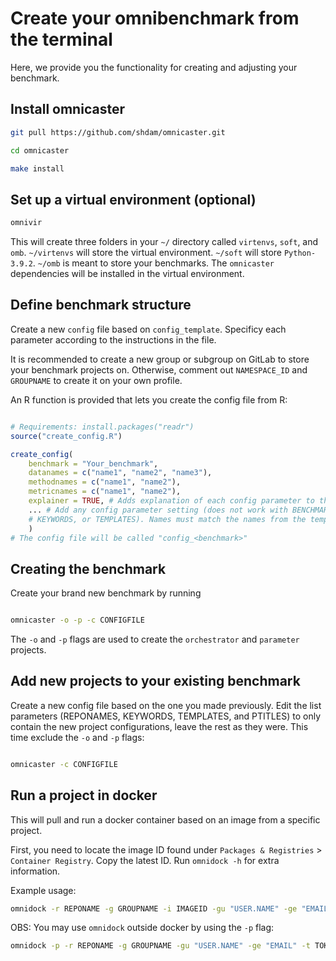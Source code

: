 # Create your omnibenchmark from the terminal


Here, we provide you the functionality for creating and adjusting your benchmark.

## Install omnicaster

```sh
git pull https://github.com/shdam/omnicaster.git

cd omnicaster

make install
```

## Set up a virtual environment (optional)

```sh
omnivir
```
This will create three folders in your `~/` directory called `virtenvs`, `soft`, and `omb`.
`~/virtenvs` will store the virtual environment.
`~/soft` will store `Python-3.9.2`.
`~/omb` is meant to store your benchmarks.
The `omnicaster` dependencies will be installed in the virtual environment.

## Define benchmark structure

Create a new `config` file based on `config_template`.
Specificy each parameter according to the instructions in the file.

It is recommended to create a new group or subgroup on GitLab to store your benchmark projects on. Otherwise, comment out `NAMESPACE_ID` and `GROUPNAME` to create it on your own profile.

An R function is provided that lets you create the config file from R:

```r

# Requirements: install.packages("readr")
source("create_config.R")

create_config(
	benchmark = "Your_benchmark",
	datanames = c("name1", "name2", "name3"),
	methodnames = c("name1", "name2"),
	metricnames = c("name1", "name2"),
	explainer = TRUE, # Adds explanation of each config parameter to the buttom of the file
	... # Add any config parameter setting (does not work with BENCHMARK, REPONAMES,
	# KEYWORDS, or TEMPLATES). Names must match the names from the template.
	)
# The config file will be called "config_<benchmark>"

```

## Creating the benchmark

Create your brand new benchmark by running

```sh

omnicaster -o -p -c CONFIGFILE

```

The `-o` and `-p` flags are used to create the `orchestrator` and `parameter` projects.


## Add new projects to your existing benchmark

Create a new config file based on the one you made previously. Edit the list parameters (REPONAMES, KEYWORDS, TEMPLATES, and PTITLES) to only contain the new project configurations, leave the rest as they were. This time exclude the `-o` and `-p` flags:

```sh

omnicaster -c CONFIGFILE

```


## Run a project in docker

This will pull and run a docker container based on an image from a specific project.

First, you need to locate the image ID found under `Packages & Registries` > `Container Registry`. Copy the latest ID. Run `omnidock -h` for extra information.

Example usage:

```sh
omnidock -r REPONAME -g GROUPNAME -i IMAGEID -gu "USER.NAME" -ge "EMAIL" -t TOKEN
```

OBS: You may use `omnidock` outside docker by using the `-p` flag:
```sh
omnidock -p -r REPONAME -g GROUPNAME -gu "USER.NAME" -ge "EMAIL" -t TOKEN
```

